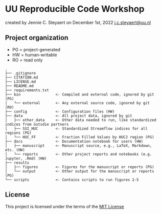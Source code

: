 # UU Reproducible Code Workshop
created by Jennie C. Steyaert on December 1st, 2022
j.c.steyaert@uu.nl

## Project organization
- PG = project-generated
- HW = human-writable
- RO = read only
```
.
├── .gitignore
├── CITATION.md
├── LICENSE.md
├── README.md
├── requirements.txt
├── bin                <- Compiled and external code, ignored by git (PG)
│   └── external       <- Any external source code, ignored by git (RO)
├── config             <- Configuration files (HW)
├── data               <- All project data, ignored by git
│   ├── other_data     <- Other data needed to run, like standardized indices from outsdie partners
│   ├── SSI_HUC        <- Standardized Streamflow indices for all regions (PG)
│   └── HUC_FF         <- Fraction Filled Values by HUC2 region (PG)
├── docs               <- Documentation notebook for users (HW)
│   ├── manuscript     <- Manuscript source, e.g., LaTeX, Markdown, etc. (HW)
│   └── reports        <- Other project reports and notebooks (e.g. Jupyter, .Rmd) (HW)
├── results
│   ├── figures        <- Figures for the manuscript or reports (PG)
│   └── output         <- Other output for the manuscript or reports (PG)
└── scripts            <- Contains scripts to run figures 2-5

```
## 

## License

This project is licensed under the terms of the [MIT License](/LICENSE.md)
